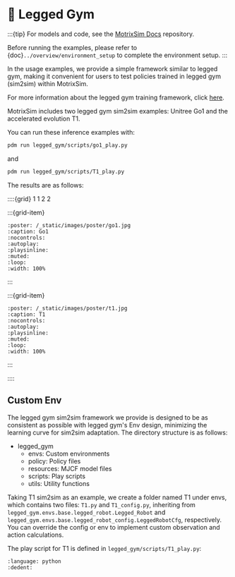 # 🦿 Legged Gym

:::{tip}
For models and code, see the [MotrixSim Docs](https://github.com/Motphys/motrixsim-docs) repository.

Before running the examples, please refer to {doc}`../overview/environment_setup` to complete the environment setup.
:::

In the usage examples, we provide a simple framework similar to legged gym, making it convenient for users to test policies trained in legged gym (sim2sim) within MotrixSim.

For more information about the legged gym training framework, click [here](https://github.com/leggedrobotics/legged_gym).

MotrixSim includes two legged gym sim2sim examples: Unitree Go1 and the accelerated evolution T1.

You can run these inference examples with:

```bash
pdm run legged_gym/scripts/go1_play.py
```

and

```bash
pdm run legged_gym/scripts/T1_play.py
```

The results are as follows:

::::{grid} 1 1 2 2

:::{grid-item}

```{video} /_static/videos/go1.mp4
:poster: /_static/images/poster/go1.jpg
:caption: Go1
:nocontrols:
:autoplay:
:playsinline:
:muted:
:loop:
:width: 100%
```

:::

:::{grid-item}

```{video} /_static/videos/t1.mp4
:poster: /_static/images/poster/t1.jpg
:caption: T1
:nocontrols:
:autoplay:
:playsinline:
:muted:
:loop:
:width: 100%
```

:::

::::

## Custom Env

The legged gym sim2sim framework we provide is designed to be as consistent as possible with legged gym's Env design, minimizing the learning curve for sim2sim adaptation. The directory structure is as follows:

-   legged_gym
    -   envs: Custom environments
    -   policy: Policy files
    -   resources: MJCF model files
    -   scripts: Play scripts
    -   utils: Utility functions

Taking T1 sim2sim as an example, we create a folder named T1 under envs, which contains two files: `T1.py` and `T1_config.py`, inheriting from `legged_gym.envs.base.legged_robot.Legged_Robot` and `legged_gym.envs.base.legged_robot_config.LeggedRobotCfg`, respectively. You can override the config or env to implement custom observation and action calculations.

The play script for T1 is defined in `legged_gym/scripts/T1_play.py`:

```{literalinclude} ../../../../legged_gym/scripts/T1_play.py
:language: python
:dedent:
```

